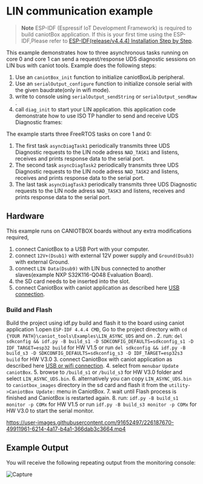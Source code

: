 # LIN communication example

> **Note**
> ESP-IDF (Espressif IoT Development Framework) is required to build caniotBox application. If this is your first time using the ESP-IDF,Please refer to [ESP-IDF(release/v4.4.4) Installation Step by Step](https://docs.espressif.com/projects/esp-idf/en/v4.4.4/esp32/get-started/index.html#installation-step-by-step).

This example demonstrates how to three asynchronous tasks running on core 0 and core 1 can send a request/response UDS diagnostic sessions  on LIN bus with caniot tools. Example does the following steps:

1. Use an  `caniotBox_init` function to initialize caniotBoxLib peripheral.
2. Use an  `serialOutput_configure` function to initialize console serial with the given baudrate(only in wifi mode).
3. write to console using `serialOutput_sendString` or `serialOutput_sendRaw` .
4. call `diag_init` to start your LIN application. this application code demonstrate how to use ISO TP handler to send and receive UDS Diagnostic frames:

The example starts three FreeRTOS tasks on core 1 and 0:
1. The first task `asyncDiagTask1` periodically transmits three UDS Diagnostic requests to the LIN node adress `NAD_TASK1`  and listens, receives and prints response data to the serial port.
2. The second task `asyncDiagTask2` periodically transmits three UDS Diagnostic requests  to the LIN node adress `NAD_TASK2`  and listens, receives and prints response data to the serial port.
3. The last task `asyncDiagTask3` periodically transmits three UDS Diagnostic requests to the LIN node adress `NAD_TASK3`  and listens, receives and prints response data to the serial port.

## Hardware

This example runs on CANIOTBOX boards without any extra modifications required,

1. connect  CaniotBox to a  USB Port with your computer.
2. connect  `12V+(Dsub1)` with external 12V power supply and `Ground(Dsub3)` with external Ground.
3. connect  `LIN Data(Dsub9)` with LIN bus connected to another slaves(example NXP S32K116-Q048 Evaluation Board).
4. the SD card needs to be inserted into the slot.
4. connect CaniotBox with caniot application as described here [USB connection](https://caniot-docu.readthedocs.io/en/latest/getting-started-caniot.html#usb-connection).


### Build and Flash

Build the project using idf.py build and flash it to the board using caniot application
1.open  `ESP-IDF 4.4.4 CMD`, Go to the project directory with `cd {YOUR PATH}\caniot_tools\Examples\LIN_ASYNC_UDS` and   on .
2. run: `del sdkconfig && idf.py -B build_s1 -D SDKCONFIG_DEFAULTS=sdkconfig_s1 -D IDF_TARGET=esp32 build` for HW V1.5 or  run `del sdkconfig && idf.py -B build_s3 -D SDKCONFIG_DEFAULTS=sdkconfig_s3 -D IDF_TARGET=esp32s3 build` for HW V3.0 
3. connect CaniotBox with caniot application as described here [USB or wifi connection](https://caniot-docu.readthedocs.io/en/latest/getting-started-caniot.html#usb-connection).
4. select  from `menubar` `Update caniotBox`.
5. browse to  `/build_s1` or `/build_s3` for HW V3.0 folder and select `LIN_ASYNC_UDS.bin`.
6. alternatively you can copy  `LIN_ASYNC_UDS.bin` to `caniotbox_images`  directory in the sd card and flash it from the `utility->CaniotBox Update:`  menu in CaniotBox.
7. wait until Flash process is finished and CaniotBox is restarted again.
8. run: `idf.py -B build_s1 monitor -p COMx` for HW V1.5 or  run `idf.py -B build_s3 monitor -p COMx` for HW V3.0 to start the serial monitor.

https://user-images.githubusercontent.com/91652497/226187670-49911961-6214-4a17-b4a1-366dab3c3664.mp4


## Example Output

You will receive the following repeating output from the monitoring console:

![Capture](https://user-images.githubusercontent.com/91652497/232492293-0c099d75-76a9-4e1b-96f8-f5ded446726d.PNG)
